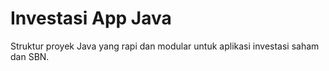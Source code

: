 # Investasi App Java

Struktur proyek Java yang rapi dan modular untuk aplikasi investasi saham dan SBN.